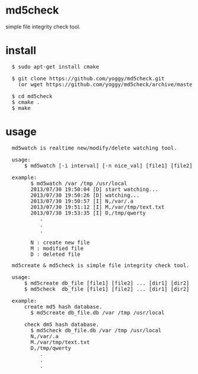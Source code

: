 md5check
======================
simple file integrity check tool.

install
======================
<pre>
  $ sudo apt-get install cmake

  $ git clone https://github.com/yoggy/md5check.git
    (or wget https://github.com/yoggy/md5check/archive/master.zip)

  $ cd md5check
  $ cmake .
  $ make
</pre>

usage
======================
<pre>
  md5watch is realtime new/modify/delete watching tool.
  
  usage:
      $ md5watch [-i interval] [-n nice_val] [file1] [file2] ... [dir1] [dir2] ...
  
  example:
        $ md5watch /var /tmp /usr/local
        2013/07/30 19:50:04 [D] start watching...
        2013/07/30 19:50:26 [D] watching...
        2013/07/30 19:50:57 [I] N,/var/.a
        2013/07/30 19:51:12 [I] M,/var/tmp/text.txt
        2013/07/30 19:53:35 [I] D,/tmp/qwerty
           .
           .
           .
  
        N : create new file
        M : modified file
        D : deleted file
</pre>

<pre>
  md5create & md5check is simple file integrity check tool.

  usage:
      $ md5create db_file [file1] [file2] ... [dir1] [dir2] ...
      $ md5check  db_file [file1] [file2] ... [dir1] [dir2] ...
      
  example:
      create md5 hash database.
        $ md5create db_file.db /var /tmp /usr/local

      check dm5 hash database.
        $ md5check db_file.db /var /tmp /usr/local
        N,/var/.a
        M./var/tmp/text.txt
        D,/tmp/qwerty
           .
           .
           .
</pre>

